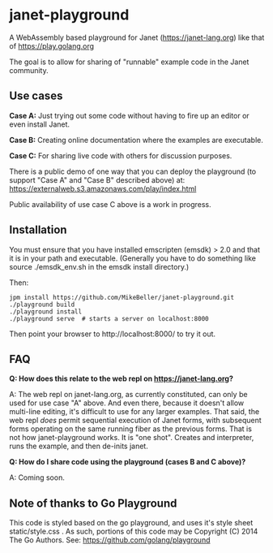 # janet-playground

A WebAssembly based playground for Janet (https://janet-lang.org)
like that of https://play.golang.org

The goal is to allow for sharing of "runnable" example code
in the Janet community. 

## Use cases

**Case A:** Just trying out some code without having to fire up an editor or even install Janet.

**Case B:** Creating online documentation where the examples are executable.

**Case C:** For sharing live code with others for discussion purposes.

There is a public demo of one way that you can deploy the playground (to
support "Case A" and "Case B" described above) at: https://externalweb.s3.amazonaws.com/play/index.html

Public availability of use case C above is a work in progress.

## Installation

You must ensure that you have installed emscripten (emsdk) > 2.0
and that it is in your path and executable.  (Generally you have
to do something like source ./emsdk_env.sh in the emsdk install directory.)

Then:

```
jpm install https://github.com/MikeBeller/janet-playground.git
./playground build
./playground install
./playground serve  # starts a server on localhost:8000
```

Then point your browser to http://localhost:8000/ to try it out.

## FAQ

**Q: How does this relate to the web repl on https://janet-lang.org?**

A: The web repl on janet-lang.org, as currently constituted, can only be
used for use case "A" above.  And even there, because it doesn't allow
multi-line editing, it's difficult to use for any larger examples.  That
said, the web repl *does* permit sequential execution of Janet forms,
with subsequent forms operating on the same running fiber as the previous
forms.  That is not how janet-playground works.  It is "one shot".  Creates
and interpreter, runs the example, and then de-inits janet.

**Q: How do I share code using the playground (cases B and C above)?**

A: Coming soon.

## Note of thanks to Go Playground

This code is styled based on the go playground, and uses it's style
sheet static/style.css .  As such, portions of this code
may be Copyright (C) 2014 The Go Authors.  See: 
https://github.com/golang/playground

